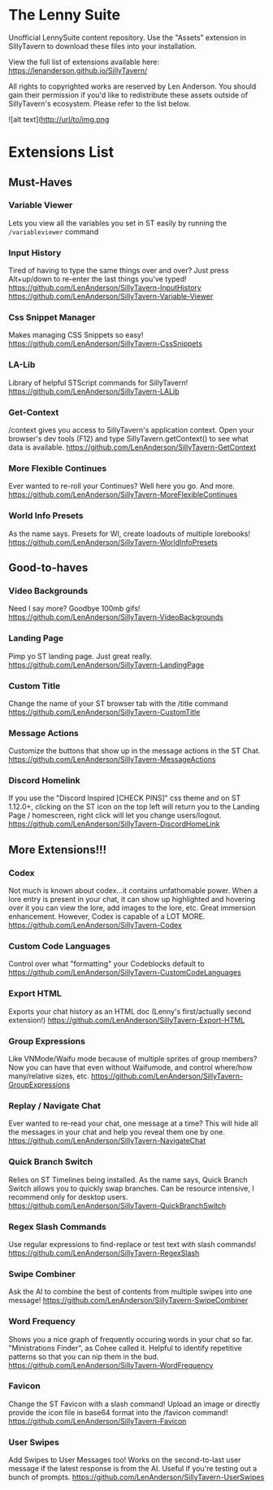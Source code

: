 # The Lenny Suite

Unofficial LennySuite content repository. Use the "Assets" extension in SillyTavern to download these files into your installation.

View the full list of extensions available here: https://lenanderson.github.io/SillyTavern/

All rights to copyrighted works are reserved by Len Anderson. You should gain their permission if you'd like to redistribute these assets outside of SillyTavern's ecosystem. Please refer to the list below.

![alt text]([http://url/to/img.png](https://github.com/underscorex86/SillyTavern-LennySuite/blob/main/assets/TheLennySuite.png)

# Extensions List

## Must-Haves
### Variable Viewer
Lets you view all the variables you set in ST easily by running the `/variableviewer` command

### Input History 
Tired of having to type the same things over and over? Just press Alt+up/down to re-enter the last things you've typed!
https://github.com/LenAnderson/SillyTavern-InputHistory
https://github.com/LenAnderson/SillyTavern-Variable-Viewer

### Css Snippet Manager
Makes managing CSS Snippets so easy!
https://github.com/LenAnderson/SillyTavern-CssSnippets

### LA-Lib 
Library of helpful STScript commands for SillyTavern!
https://github.com/LenAnderson/SillyTavern-LALib

### Get-Context
/context gives you access to SillyTavern's application context. Open your browser's dev tools (F12) and type SillyTavern.getContext() to see what data is available.
https://github.com/LenAnderson/SillyTavern-GetContext

### More Flexible Continues
Ever wanted to re-roll your Continues? Well here you go. And more.
https://github.com/LenAnderson/SillyTavern-MoreFlexibleContinues

### World Info Presets
As the name says. Presets for WI, create loadouts of multiple lorebooks!
https://github.com/LenAnderson/SillyTavern-WorldInfoPresets

## Good-to-haves

### Video Backgrounds
Need I say more? Goodbye 100mb gifs!
https://github.com/LenAnderson/SillyTavern-VideoBackgrounds

### Landing Page 
Pimp yo ST landing page. Just great really.
https://github.com/LenAnderson/SillyTavern-LandingPage

### Custom Title
Change the name of your ST browser tab with the /title command
https://github.com/LenAnderson/SillyTavern-CustomTitle

### Message Actions 
Customize the buttons that show up in the message actions in the ST Chat.
https://github.com/LenAnderson/SillyTavern-MessageActions

### Discord Homelink
If you use the "Discord Inspired [CHECK PINS]" css theme and on ST 1.12.0+, clicking on the ST icon on the top left will return you to the Landing Page / homescreen, right click will let you change users/logout.
https://github.com/LenAnderson/SillyTavern-DiscordHomeLink

## More Extensions!!!

### Codex 
Not much is known about codex...it contains unfathomable power. When a lore entry is present in your chat, it can show up highlighted and hovering over it you can view the lore, add images to the lore, etc. Great immersion enhancement. However, Codex is capable of a LOT MORE.
https://github.com/LenAnderson/SillyTavern-Codex

### Custom Code Languages
Control over what "formatting" your Codeblocks default to
https://github.com/LenAnderson/SillyTavern-CustomCodeLanguages

### Export HTML
Exports your chat history as an HTML doc (Lenny's first/actually second extension!)
https://github.com/LenAnderson/SillyTavern-Export-HTML

### Group Expressions
Like VNMode/Waifu mode because of multiple sprites of group members? Now you can have that even without Waifumode, and control where/how many/relative sizes, etc. 
https://github.com/LenAnderson/SillyTavern-GroupExpressions

### Replay / Navigate Chat
Ever wanted to re-read your chat, one message at a time? This will hide all the messages in your chat and help you reveal them one by one.
https://github.com/LenAnderson/SillyTavern-NavigateChat

### Quick Branch Switch 
Relies on ST Timelines being installed. As the name says, Quick Branch Switch allows you to quickly swap branches. Can be resource intensive, I recommend only for desktop users.
https://github.com/LenAnderson/SillyTavern-QuickBranchSwitch

### Regex Slash Commands
Use regular expressions to find-replace or test text with slash commands!
https://github.com/LenAnderson/SillyTavern-RegexSlash

### Swipe Combiner
Ask the AI to combine the best of contents from multiple swipes into one message!
https://github.com/LenAnderson/SillyTavern-SwipeCombiner

### Word Frequency
Shows you a nice graph of frequently occuring words in your chat so far. "Ministrations Finder", as Cohee called it. Helpful to identify repetitive patterns so that you can nip them in the bud.
https://github.com/LenAnderson/SillyTavern-WordFrequency

### Favicon
Change the ST Favicon with a slash command! Upload an image or directly provide the icon file in base64 format into the /favicon command!
https://github.com/LenAnderson/SillyTavern-Favicon

### User Swipes 
Add Swipes to User Messages too! Works on the second-to-last user message if the latest response is from the AI. Useful if you're testing out a bunch of prompts.
https://github.com/LenAnderson/SillyTavern-UserSwipes

